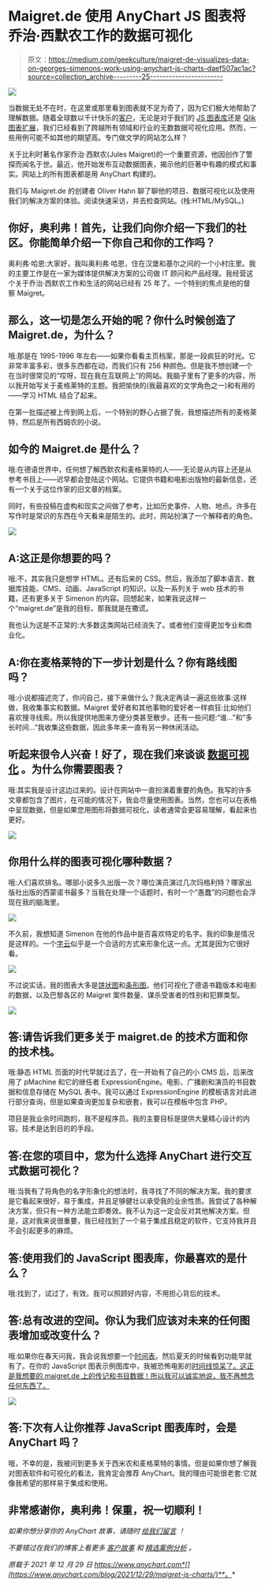 # Maigret.de 使用 AnyChart JS 图表将乔治·西默农工作的数据可视化

> 原文：<https://medium.com/geekculture/maigret-de-visualizes-data-on-georges-simenons-work-using-anychart-js-charts-daef507ac1ac?source=collection_archive---------25----------------------->

![](img/ae56199778d87fe262b3d6e003221cd1.png)

当数据无处不在时，在这里或那里看到图表就不足为奇了，因为它们极大地帮助了理解数据。随着全球数以千计快乐的[客户](https://www.anychart.com/company/customers/)，无论是对于我们的 [JS 图表库](https://www.anychart.com/)还是 [Qlik 图表扩展](https://qlik.anychart.com/)，我们已经看到了跨越所有领域和行业的无数数据可视化应用。然而，一些用例可能不如其他的期望高。专门做文学的网站怎么样？

关于比利时著名作家乔治·西默农(Jules Maigret)的一个重要资源，他因创作了警探而闻名于世。最近，他开始发布互动数据图表，揭示他的巨著中有趣的模式和事实。网站上的所有图表都是用 AnyChart 构建的。

我们与 Maigret.de 的创建者 Oliver Hahn 聊了聊他的项目、数据可视化以及使用我们的解决方案的体验。阅读快速采访，并去检查网站。(栈:HTML/MySQL。)

## 你好，奥利弗！首先，让我们向你介绍一下我们的社区。你能简单介绍一下你自己和你的工作吗？

奥利弗·哈恩:大家好，我叫奥利弗·哈恩，住在汉堡和基尔之间的一个小村庄里。我的主要工作是在一家为媒体提供解决方案的公司做 IT 顾问和产品经理。我经营这个关于乔治·西默农工作和生活的网站已经有 25 年了。一个特别的焦点是他的督察 Maigret。

## 那么，这一切是怎么开始的呢？你什么时候创造了 Maigret.de，为什么？

哦:那是在 1995-1996 年左右——如果你看看主页档案，那是一段疯狂的时光。它非常丰富多彩，很多东西都在动，而我们只有 256 种颜色。但是我不想创建一个在当时很常见的“哎呀，现在我在互联网上”的网站。我脑子里有了更多的内容，所以我开始写关于麦格莱特的主题。我把愉快的(我最喜欢的文学角色之一)和有用的——学习 HTML 结合了起来。

在第一批描述被上传到网上后，一个特别的野心占据了我，我想描述所有的麦格莱特，然后是所有西姆农的小说。

## 如今的 Maigret.de 是什么？

哦:在德语世界中，任何想了解西默农和麦格莱特的人——无论是从内容上还是从参考书目上——迟早都会登陆这个网站。它提供书籍和电影出版物的最新信息，还有一个关于这位作家的旧文章的档案。

同时，有些投稿在虚构和现实之间做了参考，比如历史事件、人物、地点。许多在写作时是常识的东西在今天看来是陌生的。此时，网站扮演了一个解释者的角色。

![](img/aba49930ba752c2e783ad844f0b94e71.png)

## **A:这正是你想要的吗？**

哦:不，其实我只是想学 HTML。还有后来的 CSS。然后，我添加了脚本语言、数据库技能、CMS、动画、JavaScript 的知识，以及一系列关于 web 技术的书籍，还有更多关于 Simenon 的内容。回想起来，如果我说这样一个“maigret.de”是我的目标，那我就是在撒谎。

我也认为这是不正常的:大多数这类网站已经消失了。或者他们变得更加专业和商业化。

## **A:你在麦格莱特的下一步计划是什么？你有路线图吗？**

哦:小说都描述完了，你问自己，接下来做什么？我决定再读一遍这些故事:这样做，我收集事实和数据。Maigret 爱好者和其他事物的爱好者一样疯狂:比如他们喜欢搜寻线索。所以我提供地图来方便分类甚至散步。还有一些问题:“谁…”和“多长时间…”我收集这些数据，因此多年来一直有另一种休闲活动。

## 听起来很令人兴奋！好了，现在我们来谈谈 [**数据可视化**](https://www.anychart.com/blog/2018/11/20/data-visualization-definition-history-examples/) **。为什么你需要图表？**

哦:其实我是设计这边过来的。设计在网站中一直扮演着重要的角色。我写的许多文章都包含了图片，在可能的情况下，我会尽量使用图表。当然，您也可以在表格中呈现数据，但是如果您用图形将数据可视化，读者通常会更容易理解，看起来也更好。

![](img/2fc7cf26e5b89ec4d5fddf35eba2c277.png)

## 你用什么样的图表可视化哪种数据？

哦:人们喜欢排名。哪部小说多久出版一次？哪位演员演过几次玛格利特？哪家出版社出版的西蒙诺书最多？当我在处理一个话题时，有时一个“愚蠢”的问题也会浮现在我的脑海里。

![](img/69a8adc3d91646f194f5b4ca4cc3e42e.png)

不久前，我想知道 Simenon 在他的作品中是否喜欢特定的名字。我的印象是情况是这样的。一个[字云](https://www.anychart.com/chartopedia/chart-type/tag-cloud-chart/)似乎是一个合适的方式来形象化这一点。尤其是因为它很好看。

![](img/c8d28c4c23889cf03522ee09ef44ad7c.png)

不过说实话，我的图表大多是[饼状图](https://www.anychart.com/chartopedia/chart-type/pie-chart/)和[条形图](https://www.anychart.com/chartopedia/chart-type/bar-chart/)。他们可视化了德语书籍版本和电影的数据，以及巴黎各区的 Maigret 案件数量、谋杀受害者的性别和犯罪类型。

![](img/2e7a00a8aa74c030ffcbff7396fda813.png)

## **答:请告诉我们更多关于 maigret.de 的技术方面和你的技术栈。**

哦:静态 HTML 页面的时代早就过去了，在一开始有了自己的小 CMS 后，后来改用了 pMachine 和它的继任者 ExpressionEngine。电影、广播剧和演员的书目数据和信息存储在 MySQL 表中。我可以通过 ExpressionEngine 的模板语言对此进行部分查询，但是如果查询更加复杂和嵌套，我可以在模板中包含 PHP。

项目是我业余时间跑的，我不是程序员。我的主要目标是提供大量精心设计的内容。技术是达到目的的手段。

## **答:在您的项目中，您为什么选择 AnyChart 进行交互式数据可视化？**

哦:当我有了将角色的名字形象化的想法时，我寻找了不同的解决方案。我的要求是它看起来很好，易于集成，并且足够健壮以承受我的业余性质。我尝试了各种解决方案，但只有一种方法能立即奏效。我不认为这一定会反对其他解决方案。但是，这对我来说很重要，我已经找到了一个易于集成且稳定的软件，它支持我并且不会引起更多的麻烦。

## **答:使用我们的 JavaScript 图表库，你最喜欢的是什么？**

哦:找到了，试过了，有效。我可以照顾好内容，不用担心背后的技术。

## 答:总有改进的空间。你认为我们应该对未来的任何图表增加或改变什么？

哦:如果你在春天问我，我会说我想要一个[时间表](https://www.anychart.com/chartopedia/chart-type/timeline-chart/)。然后夏天的时候看到功能早就有了。在你的 JavaScript 图表示例图库中，我被恐怖电影的[时间线惊呆了。这正是我想要的 maigret.de 上的传记和书目数据！所以我可以诚实地说，我不再想念任何东西了。](https://www.anychart.com/products/anychart/gallery/Timeline_Chart/History_of_Horror.php)

![](img/8847a8c1a6d23f559faecc3f4ba2ae07.png)

## **答:下次有人让你推荐 JavaScript 图表库时，会是 AnyChart 吗？**

哦，不幸的是，我被问到更多关于西米农和麦格莱特的事情。但是如果你想了解我对图表软件和可视化的看法，我肯定会推荐 AnyChart。我的理由可能很老套:它就像我希望的那样易于集成和使用。

## 非常感谢你，奥利弗！保重，祝一切顺利！

*如果你想分享你的 AnyChart 故事，请随时* [*给我们留言*](https://www.anychart.com/support/) *！*

*不要错过在我们的博客上看更多* [*客户故事*](https://www.anychart.com/blog/tag/customer-story/) *和* [*精选案例分析*](https://www.anychart.com/company/success_stories/) *。*

*原载于 2021 年 12 月 29 日 https://www.anychart.com*[](https://www.anychart.com/blog/2021/12/29/maigret-js-charts/)**。**